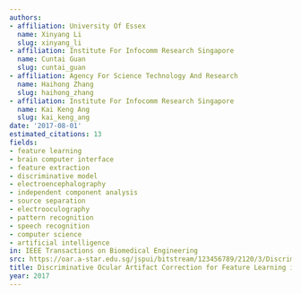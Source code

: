 ```yaml
---
authors:
- affiliation: University Of Essex
  name: Xinyang Li
  slug: xinyang_li
- affiliation: Institute For Infocomm Research Singapore
  name: Cuntai Guan
  slug: cuntai_guan
- affiliation: Agency For Science Technology And Research
  name: Haihong Zhang
  slug: haihong_zhang
- affiliation: Institute For Infocomm Research Singapore
  name: Kai Keng Ang
  slug: kai_keng_ang
date: '2017-08-01'
estimated_citations: 13
fields:
- feature learning
- brain computer interface
- feature extraction
- discriminative model
- electroencephalography
- independent component analysis
- source separation
- electrooculography
- pattern recognition
- speech recognition
- computer science
- artificial intelligence
in: IEEE Transactions on Biomedical Engineering
src: https://oar.a-star.edu.sg/jspui/bitstream/123456789/2120/3/Discriminative%20Ocular%20Artifact%20Correction%20for%20Feature%20Learning%20in%20EEG%20Analysis.pdf
title: Discriminative Ocular Artifact Correction for Feature Learning in EEG Analysis
year: 2017
---
```

